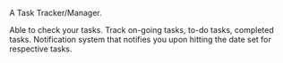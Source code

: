 A Task Tracker/Manager.


Able to check your tasks.
Track on-going tasks, to-do tasks, completed tasks.
Notification system that notifies you upon hitting the date set for respective tasks.
